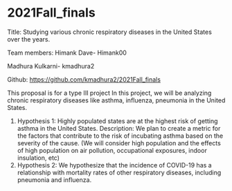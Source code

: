 # 2021Fall_finals

Title: Studying various chronic respiratory diseases in the United States over the years.

Team members:
Himank Dave- Himank00

Madhura Kulkarni- kmadhura2

Github: https://github.com/kmadhura2/2021Fall_finals

This proposal is for a type III project
In this project, we will be analyzing chronic respiratory diseases like asthma, influenza, pneumonia in the United States.

1) Hypothesis 1: Highly populated states are at the highest risk of getting asthma in the United States.
Description: We plan to create a metric for the factors that contribute to the risk of incubating asthma based on the severity of the cause. (We will consider high population and the effects of high population on air pollution, occupational exposures, indoor insulation, etc)
2) Hypothesis 2: We hypothesize that the incidence of COVID-19 has a relationship with mortality rates of other respiratory diseases, including pneumonia and influenza.